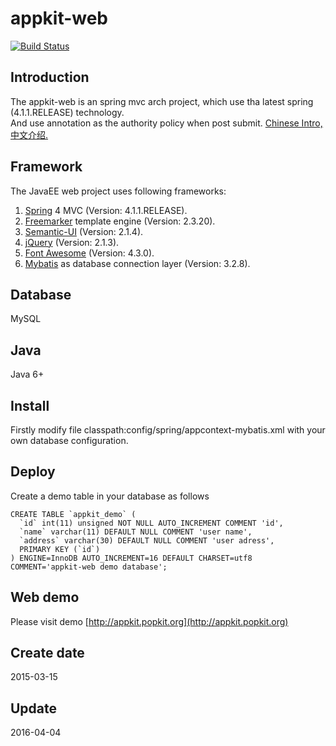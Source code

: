 appkit-web
========
[![Build Status](https://travis-ci.org/aborn/appkit-web.svg?branch=master)](https://travis-ci.org/aborn/appkit-web)  

## Introduction
The appkit-web is an spring mvc arch project, which use tha latest spring (4.1.1.RELEASE) technology.     
And use annotation as the authority policy when post submit. [Chinese Intro, 中文介绍.](doc/README_CN.md)

## Framework
The JavaEE web project uses following frameworks:  
 1. [Spring](https://spring.io/) 4 MVC (Version: 4.1.1.RELEASE).    
 2. [Freemarker](http://freemarker.org/) template engine (Version: 2.3.20).  
 3. [Semantic-UI](http://semantic-ui.com/) (Version: 2.1.4).  
 4. [jQuery](https://jquery.com/) (Version: 2.1.3).    
 5. [Font Awesome](http://fortawesome.github.io/Font-Awesome/) (Version: 4.3.0).  
 5. [Mybatis](https://mybatis.github.io/mybatis-3/) as database connection layer (Version: 3.2.8).  

## Database
MySQL

## Java
Java 6+

## Install
Firstly modify file classpath:config/spring/appcontext-mybatis.xml with your own database configuration.

## Deploy
Create a demo table in your database as follows
```
CREATE TABLE `appkit_demo` (
  `id` int(11) unsigned NOT NULL AUTO_INCREMENT COMMENT 'id',
  `name` varchar(11) DEFAULT NULL COMMENT 'user name',
  `address` varchar(30) DEFAULT NULL COMMENT 'user adress',
  PRIMARY KEY (`id`)
) ENGINE=InnoDB AUTO_INCREMENT=16 DEFAULT CHARSET=utf8 COMMENT='appkit-web demo database';
```

## Web demo
Please visit demo [http://appkit.popkit.org](http://appkit.popkit.org)

## Create date
2015-03-15

## Update
2016-04-04
